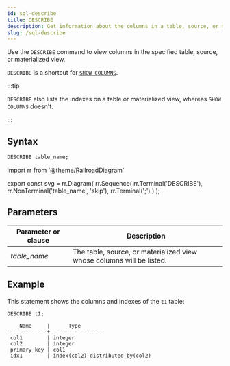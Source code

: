 ```yaml
---
id: sql-describe
title: DESCRIBE
description: Get information about the columns in a table, source, or materialized view.
slug: /sql-describe
---
```


Use the `DESCRIBE` command to view columns in the specified table, source, or materialized view.

`DESCRIBE` is a shortcut for [`SHOW COLUMNS`](sql-show-columns.md).

:::tip

`DESCRIBE` also lists the indexes on a table or materialized view, whereas `SHOW COLUMNS` doesn't.

:::


## Syntax

```sql
DESCRIBE table_name;
```



import rr from '@theme/RailroadDiagram'

export const svg = rr.Diagram(
    rr.Sequence(
        rr.Terminal('DESCRIBE'),
        rr.NonTerminal('table_name', 'skip'),
        rr.Terminal(';')
    )
);

<drawer SVG={svg} />



## Parameters
|Parameter or clause        | Description           |
|---------------------------|-----------------------|
|*table_name*               |The table, source, or materialized view whose columns will be listed.|


## Example

This statement shows the columns and indexes of the `t1` table:
```sql
DESCRIBE t1;
```
```
    Name     |      Type
-------------+-----------------
 col1        | integer
 col2        | integer
 primary key | col1
 idx1        | index(col2) distributed by(col2)
```
